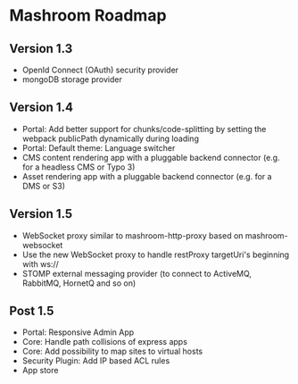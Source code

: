 
# Mashroom Roadmap

## Version 1.3

 * OpenId Connect (OAuth) security provider
 * mongoDB storage provider

## Version 1.4

 * Portal: Add better support for chunks/code-splitting by setting the webpack publicPath dynamically during loading
 * Portal: Default theme: Language switcher
 * CMS content rendering app with a pluggable backend connector (e.g. for a headless CMS or Typo 3)
 * Asset rendering app with a pluggable backend connector (e.g. for a DMS or S3)

## Version 1.5

 * WebSocket proxy similar to mashroom-http-proxy based on mashroom-websocket
 * Use the new WebSocket proxy to handle restProxy targetUri's beginning with ws://
 * STOMP external messaging provider (to connect to ActiveMQ, RabbitMQ, HornetQ and so on)

## Post 1.5

 * Portal: Responsive Admin App
 * Core: Handle path collisions of express apps
 * Core: Add possibility to map sites to virtual hosts
 * Security Plugin: Add IP based ACL rules
 * App store

